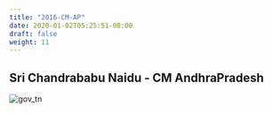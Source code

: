 ```yaml
---
title: "2016-CM-AP"
date: 2020-01-02T05:25:51-08:00
draft: false
weight: 11
---
```


## Sri Chandrababu Naidu - CM AndhraPradesh



![gov_tn](/images/felicitations/cm_cbn.png)


